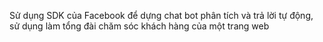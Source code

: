Sử dụng SDK của Facebook để dựng chat bot phân tích và trả lời tự động, sử dụng làm tổng đài chăm sóc khách hàng của một trang web
